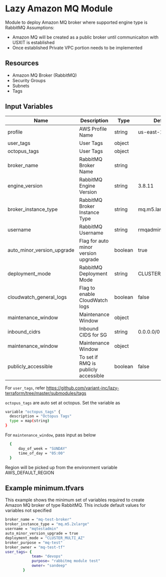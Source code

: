 # Lazy Amazon MQ Module

Module to deploy Amazon MQ broker where supported engine type is RabbitMQ
Assumptions:
- Amazon MQ will be created as a public broker until communicaiton with USXIT is established
- Once established Private VPC portion needs to be implemented

## Resources

- Amazon MQ Broker (RabbitMQ)
- Security Groups
- Subnets
- Tags

## Input Variables

| Name                      | Description                         | Type   | Default   | Example          |
| -----------               | ----------------------------------- | ------ | --------- | ---------------- |
| profile                   | AWS Profile Name                    | string | us-east-1 | us-west-2        |
| user_tags                 | User Tags                           | object |           | `see below`    |
| octopus_tags              | User Tags                           | object |           | `see below`    |
| broker_name               | RabbitMQ Broker Name                | string |           | my-rabbitmq      |
| engine_version            | RabbitMQ Engine Version             | string | 3.8.11    | Supported versions can be found at <https://amzn.to/3pjVBt5> |
| broker_instance_type      | RabbitMQ Broker Instance Type       | string | mq.m5.large| Supported instance types are <https://amzn.to/2RkkiZT> |
| username                  | RabbitMQ Username                   | string | rmqadmin   | rmqadmin |
| auto_minor_version_upgrade| Flag for auto minor version upgrade | boolean | true   | true / false |
| deployment_mode           | RabbitMQ Deployment Mode            | string | CLUSTER_MULTI_AZ   | one of: "SINGLE_INSTANCE", "CLUSTER_MULTI_AZ", "ACTIVE_STANDBY_MULTI_AZ" |
| cloudwatch_general_logs   | Flag to enable CloudWatch logs      | boolean | false   | true / false                                                                                                           |
| maintenance_window        | Maintenance Window                  | object |           | `see below`    |
| inbound_cidrs             | Inbound CIDS for SG                 | string | 0.0.0.0/0          |     |
| maintenance_window        | Maintenance Window                  | object |           | `see below`    |
| publicly_accessible       | To set if RMQ is publicly accessible| boolean | false          | true / false    |

For `user_tags`, refer <https://github.com/variant-inc/lazy-terraform/tree/master/submodules/tags>

`octopus_tags` are auto set at octopus. Set the variable as

```bash
variable "octopus_tags" {
  description = "Octopus Tags"
  type = map(string)
}
```
For `maintenance_window`, pass input as below

```bash
  {
      day_of_week = "SUNDAY"
      time_of_day = "05:00"
  }
```
Region will be picked up from the environment variable AWS_DEFAULT_REGION

## Example minimum.tfvars
This example shows the minimum set of variables required to create Amazon MQ broker of type RabbitMQ. This include default values for variables not specified

```bash
broker_name = "mq-test-broker"
broker_instance_type = "mq.m5.2xlarge"
username = "mqtestadmin"
auto_minor_version_upgrade = true
deployment_mode = "CLUSTER_MULTI_AZ"
broker_purpose = "mq-test"
broker_owner = "mq-test-tf"
user_tags= {
            team= "devops"
            purpose= "rabbitmq module test"
            owner= "sandeep"
        }
```
